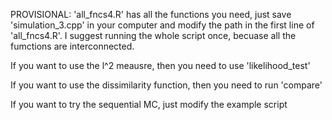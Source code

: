 PROVISIONAL:
'all_fncs4.R' has all the functions you need, just save 'simulation_3.cpp' in your computer and modify the path in the first line of 'all_fncs4.R'.
I suggest running the whole script once, becuase all the fumctions are interconnected.

If you want to use the l^2 meausre, then you need to use 'likelihood_test'

If you want to use the dissimilarity function, then you need to run 'compare'

If you want to try the sequential MC, just modify the example script
